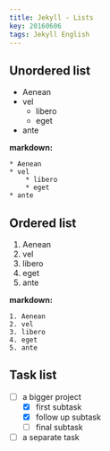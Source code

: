```yaml
---
title: Jekyll - Lists
key: 20160606
tags: Jekyll English
---
```


## Unordered list

* Aenean
* vel
    * libero
    * eget
* ante

<!--more-->

**markdown:**

    * Aenean
    * vel
        * libero
        * eget
    * ante

## Ordered list

1. Aenean
2. vel
3. libero
4. eget
5. ante

**markdown:**

    1. Aenean
    2. vel
    3. libero
    4. eget
    5. ante

## Task list

- [ ] a bigger project
  - [x] first subtask
  - [x] follow up subtask
  - [ ] final subtask
- [ ] a separate task